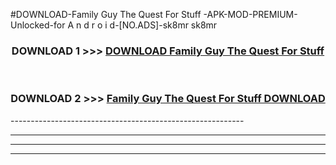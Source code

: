 #DOWNLOAD-Family Guy The Quest For Stuff -APK-MOD-PREMIUM-Unlocked-for A n d r o i d-[NO.ADS]-sk8mr sk8mr 



<div align="center">

<h3>DOWNLOAD 1 >>> <a href="https://getmod2.web.app/?judul=Family Guy The Quest For Stuff ">DOWNLOAD Family Guy The Quest For Stuff </a></h3><br>

<h3>DOWNLOAD 2 >>> <a href="https://getmod2.web.app/?judul=Family Guy The Quest For Stuff ">Family Guy The Quest For Stuff  DOWNLOAD </a></h3>

</div>
----------------------------------------------------------

----------------------------------------------------------

----------------------------------------------------------

----------------------------------------------------------



